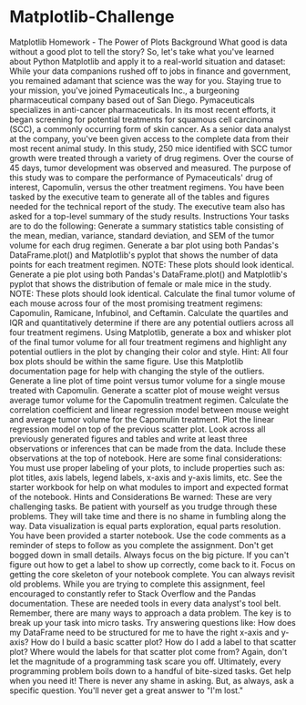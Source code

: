 # Matplotlib-Challenge
Matplotlib Homework - The Power of Plots  Background What good is data without a good plot to tell the story? So, let's take what you've learned about Python Matplotlib and apply it to a real-world situation and dataset:  While your data companions rushed off to jobs in finance and government, you remained adamant that science was the way for you. Staying true to your mission, you've joined Pymaceuticals Inc., a burgeoning pharmaceutical company based out of San Diego. Pymaceuticals specializes in anti-cancer pharmaceuticals. In its most recent efforts, it began screening for potential treatments for squamous cell carcinoma (SCC), a commonly occurring form of skin cancer. As a senior data analyst at the company, you've been given access to the complete data from their most recent animal study. In this study, 250 mice identified with SCC tumor growth were treated through a variety of drug regimens. Over the course of 45 days, tumor development was observed and measured. The purpose of this study was to compare the performance of Pymaceuticals' drug of interest, Capomulin, versus the other treatment regimens. You have been tasked by the executive team to generate all of the tables and figures needed for the technical report of the study. The executive team also has asked for a top-level summary of the study results.  Instructions Your tasks are to do the following:   Generate a summary statistics table consisting of the mean, median, variance, standard deviation, and SEM of the tumor volume for each drug regimen.   Generate a bar plot using both Pandas's DataFrame.plot() and Matplotlib's pyplot that shows the number of data points for each treatment regimen.   NOTE: These plots should look identical.    Generate a pie plot using both Pandas's DataFrame.plot() and Matplotlib's pyplot that shows the distribution of female or male mice in the study.   NOTE: These plots should look identical.    Calculate the final tumor volume of each mouse across four of the most promising treatment regimens: Capomulin, Ramicane, Infubinol, and Ceftamin. Calculate the quartiles and IQR and quantitatively determine if there are any potential outliers across all four treatment regimens.   Using Matplotlib, generate a box and whisker plot of the final tumor volume for all four treatment regimens and highlight any potential outliers in the plot by changing their color and style. Hint: All four box plots should be within the same figure. Use this Matplotlib documentation page for help with changing the style of the outliers.   Generate a line plot of time point versus tumor volume for a single mouse treated with Capomulin.   Generate a scatter plot of mouse weight versus average tumor volume for the Capomulin treatment regimen.   Calculate the correlation coefficient and linear regression model between mouse weight and average tumor volume for the Capomulin treatment. Plot the linear regression model on top of the previous scatter plot.   Look across all previously generated figures and tables and write at least three observations or inferences that can be made from the data. Include these observations at the top of notebook.   Here are some final considerations:   You must use proper labeling of your plots, to include properties such as: plot titles, axis labels, legend labels, x-axis and y-axis limits, etc.   See the starter workbook for help on what modules to import and expected format of the notebook.    Hints and Considerations   Be warned: These are very challenging tasks. Be patient with yourself as you trudge through these problems. They will take time and there is no shame in fumbling along the way. Data visualization is equal parts exploration, equal parts resolution.   You have been provided a starter notebook. Use the code comments as a reminder of steps to follow as you complete the assignment.   Don't get bogged down in small details. Always focus on the big picture. If you can't figure out how to get a label to show up correctly, come back to it. Focus on getting the core skeleton of your notebook complete. You can always revisit old problems.   While you are trying to complete this assignment, feel encouraged to constantly refer to Stack Overflow and the Pandas documentation. These are needed tools in every data analyst's tool belt.   Remember, there are many ways to approach a data problem. The key is to break up your task into micro tasks. Try answering questions like:   How does my DataFrame need to be structured for me to have the right x-axis and y-axis?   How do I build a basic scatter plot?   How do I add a label to that scatter plot?   Where would the labels for that scatter plot come from?   Again, don't let the magnitude of a programming task scare you off. Ultimately, every programming problem boils down to a handful of bite-sized tasks.   Get help when you need it! There is never any shame in asking. But, as always, ask a specific question. You'll never get a great answer to "I'm lost."
